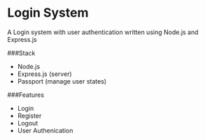 # Login System
A Login system with user authentication written using Node.js and Express.js  

###Stack
- Node.js
- Express.js (server)
- Passport (manage user states)

###Features
- Login 
- Register
- Logout
- User Authenication
